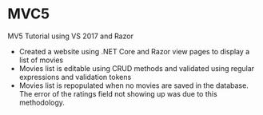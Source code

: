 # MVC5
MV5 Tutorial using VS 2017 and Razor

- Created a website using .NET Core and Razor view pages to display a list of movies
- Movies list is editable using CRUD methods and validated using regular expressions and validation tokens
- Movies list is repopulated when no movies are saved in the database. The error of the ratings field not showing up was due to this methodology.

